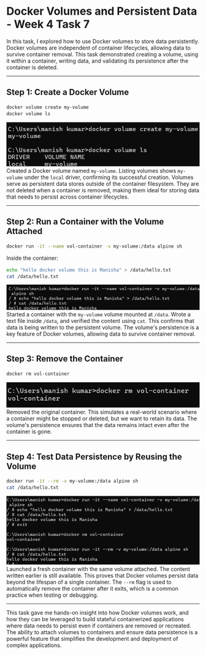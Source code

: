 # Docker Volumes and Persistent Data - Week 4 Task 7

In this task, I explored how to use Docker volumes to store data persistently. Docker volumes are independent of container lifecycles, allowing data to survive container removal. This task demonstrated creating a volume, using it within a container, writing data, and validating its persistence after the container is deleted. 

---

## Step 1: Create a Docker Volume

```bash
docker volume create my-volume
docker volume ls
```

![Volume Create & List](Images/imagestask7/volume_create_ls.png)  
Created a Docker volume named `my-volume`. Listing volumes shows `my-volume` under the `local` driver, confirming its successful creation. Volumes serve as persistent data stores outside of the container filesystem. They are not deleted when a container is removed, making them ideal for storing data that needs to persist across container lifecycles. 

---

## Step 2: Run a Container with the Volume Attached

```bash
docker run -it --name vol-container -v my-volume:/data alpine sh
```

Inside the container:

```sh
echo "hello docker volume this is Manisha" > /data/hello.txt
cat /data/hello.txt
```

![Container With Volume](Images/imagestask7/container_with_volume.png)  
Started a container with the `my-volume` volume mounted at `/data`. Wrote a text file inside `/data`, and verified the content using `cat`. This confirms that data is being written to the persistent volume. The volume's persistence is a key feature of Docker volumes, allowing data to survive container removal. 

---

## Step 3: Remove the Container

```bash
docker rm vol-container
```

![Container Removal](Images/imagestask7/container_rm.png)  
Removed the original container. This simulates a real-world scenario where a container might be stopped or deleted, but we want to retain its data. The volume's persistence ensures that the data remains intact even after the container is gone. 

---

## Step 4: Test Data Persistence by Reusing the Volume

```bash
docker run -it --rm -v my-volume:/data alpine sh
cat /data/hello.txt
```

![Data Persistence Test](Images/imagestask7/data_persistence_test.png)  
Launched a fresh container with the same volume attached. The content written earlier is still available. This proves that Docker volumes persist data beyond the lifespan of a single container. The `--rm` flag is used to automatically remove the container after it exits, which is a common practice when testing or debugging. 

---

This task gave me hands-on insight into how Docker volumes work, and how they can be leveraged to build stateful containerized applications where data needs to persist even if containers are removed or recreated. The ability to attach volumes to containers and ensure data persistence is a powerful feature that simplifies the development and deployment of complex applications. 